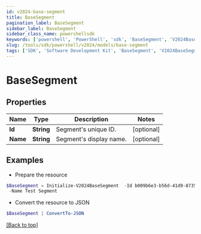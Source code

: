 ```yaml
---
id: v2024-base-segment
title: BaseSegment
pagination_label: BaseSegment
sidebar_label: BaseSegment
sidebar_class_name: powershellsdk
keywords: ['powershell', 'PowerShell', 'sdk', 'BaseSegment', 'V2024BaseSegment']
slug: /tools/sdk/powershell/v2024/models/base-segment
tags: ['SDK', 'Software Development Kit', 'BaseSegment', 'V2024BaseSegment']
---
```


# BaseSegment

## Properties

| Name     | Type       | Description             | Notes      |
| -------- | ---------- | ----------------------- | ---------- |
| **Id**   | **String** | Segment's unique ID.    | [optional] |
| **Name** | **String** | Segment's display name. | [optional] |

## Examples

- Prepare the resource

```powershell
$BaseSegment = Initialize-V2024BaseSegment  -Id b009b6e3-b56d-41d9-8735-cb532ea0b017 `
 -Name Test Segment
```

- Convert the resource to JSON

```powershell
$BaseSegment | ConvertTo-JSON
```

[[Back to top]](#)
